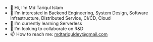 - 👋 Hi, I’m Md Tariqul Islam
- 👀 I’m interested in Backend Engineering, System Design, Software Infrastructure, Distributed Service, CI/CD, Cloud
- 🌱 I’m currently learning Serverless
- 💞️ I’m looking to collaborate on R&D
- 📫 How to reach me: mdtariquldev@gmail.com

<!---
TariqulIslamTasdid/TariqulIslamTasdid is a ✨ special ✨ repository because its `README.md` (this file) appears on your GitHub profile.
You can click the Preview link to take a look at your changes.
--->
